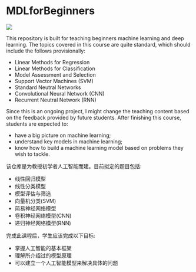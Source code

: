 # MDLforBeginners

![](https://github.com/Michael-yunfei/MDLforBeginners/blob/master/Chapter3/Code/Images/Mosaic1.png)

This repository is built for teaching beginners machine learning and deep learning. The topics covered in this course are quite standard, which should include the follows provisionally:

* Linear Methods for Regression
* Linear Methods for Classification
* Model Assessment and Selection
* Support Vector Machines (SVM)
* Standard Neutral Networks
* Convolutional Neural Network (CNN)
* Recurrent Neutral Network (RNN)

Since this is an ongoing project, I might change the teaching content based on the feedback provided by future students. After finishing this course, students are expected to:

* have a big picture on machine learning;
* understand key models in machine learning;
* know how to build a machine learning model based on problems they wish to tackle.


该仓库是为教授初学者人工智能而建。目前拟定的题目包括:

* 线性回归模型
* 线性分类模型
* 模型评估与筛选
* 向量机分类(SVM)
* 简易神经网络模型
* 卷积神经网络模型(CNN)
* 递归神经网络模型(RNN)

完成此课程后，学生应该完成以下目标:

* 掌握人工智能的基本框架
* 理解所介绍过的模型原理
* 可以建立一个人工智能模型来解决具体的问题
